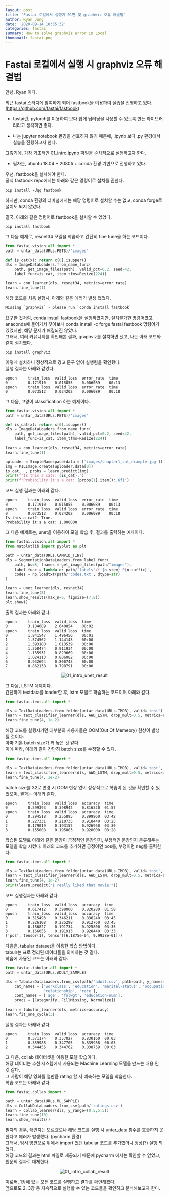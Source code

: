 ```yaml
---
layout: post
title: "Fastai 로컬에서 실행기 01편 및 graphviz 오류 해결법"
author: Ryan Jung
date: '2020-09-14 18:35:32'
categories: fastai
summary: How to solve graphviz error in Local
thumbnail: fastai.png
---
```


# Fastai 로컬에서 실행 시 graphviz 오류 해결법

안녕. Ryan 이다.  
  
최근 fastai 스터디에 참여하게 되어 fastbook을 이용하여 실습을 진행하고 있다.(https://github.com/fastai/fastbook)  
- fastai란, pytorch를 이용하여 보다 쉽게 딥러닝을 사용할 수 있도록 만든 라이브러리라고 생각하면 좋다.  

- 나는 jupyter notebook 환경을 선호하지 않기 때문에, .ipynb 보다 .py 환경에서 실습을 진행하고자 한다.  

그렇기에, 가장 기초적인 01_intro.ipynb 파일을 순차적으로 실행하고자 한다.  

- 필자는, ubuntu 18.04 + 2080ti + conda 환경 기반으로 진행하고 있다.  

우선, fastbook을 설치해야 한다.  
공식 fastbook repo에서는 아래와 같은 명령어로 설치를 권한다.  

```
pip install -Uqq fastbook 
```

하지만, conda 환경의 터미널에서는 해당 명령어로 설치할 수는 없고, conda forge로 설치도 되지 않았다.  

결국, 아래와 같은 명령어로 fastbook을 설치할 수 있었다.  

```
pip install fastbook
```

그 다음 예제로, resnet34 모델을 학습하고 간단히 fine tune을 하는 코드이다.  

```python
from fastai.vision.all import *
path = untar_data(URLs.PETS)/'images'

def is_cat(x): return x[0].isupper()
dls = ImageDataLoaders.from_name_func(
    path, get_image_files(path), valid_pct=0.2, seed=42,
    label_func=is_cat, item_tfms=Resize(224))

learn = cnn_learner(dls, resnet34, metrics=error_rate)
learn.fine_tune(1)
```
해당 코드를 처음 실행시, 아래와 같은 에러가 발생 했었다.
```
Missing `graphviz` - please run `conda install fastbook`
```
요구한 것처럼, conda install fastbook을 실행하였지만, 설치불가한 명령어였고  
anaconda에 들어가서 찾아보니 conda install -c forge fastai fastbook 명령어가 있었지만, 해당 문제가 해결되진 않았다.  
그래서, 여러 커뮤니티를 확인해본 결과, graphviz를 설치하면 됐고, 나는 아래 코드와 같이 설치했다.  
```
pip install graphviz
```
이렇게 설치하니 정상적으로 경고 문구 없이 실행됨을 확인했다.  
실행 결과는 아래와 같았다.  
```
epoch     train_loss  valid_loss  error_rate  time    
0         0.171910    0.015055    0.006089    00:13     
epoch     train_loss  valid_loss  error_rate  time    
0         0.073512    0.024202    0.006089    00:18  
```

그 다음, 고양이 classification 하는 예제이다.  
```python
from fastai.vision.all import *
path = untar_data(URLs.PETS)/'images'

def is_cat(x): return x[0].isupper()
dls = ImageDataLoaders.from_name_func(
    path, get_image_files(path), valid_pct=0.2, seed=42,
    label_func=is_cat, item_tfms=Resize(224))

learn = cnn_learner(dls, resnet34, metrics=error_rate)
learn.fine_tune(1)

uploader = SimpleNamespace(data = ['images/chapter1_cat_example.jpg'])
img = PILImage.create(uploader.data[0])
is_cat, _, probs = learn.predict(img)
print(f"Is this a cat?: {is_cat}.")
print(f"Probability it's a cat: {probs[1].item():.6f}")
```
코드 실행 결과는 아래와 같다.  
```
epoch     train_loss  valid_loss  error_rate  time    
0         0.171910    0.015055    0.006089    00:13     
epoch     train_loss  valid_loss  error_rate  time    
0         0.073512    0.024202    0.006089    00:18     
Is this a cat?: True.
Probability it's a cat: 1.000000
```
그 다음 예제로는, unet을 이용하여 모델 학습 후, 결과를 출력하는 예제이다.
```python
from fastai.vision.all import *
from matplotlib import pyplot as plt

path = untar_data(URLs.CAMVID_TINY)
dls = SegmentationDataLoaders.from_label_func(
    path, bs=8, fnames = get_image_files(path/"images"),
    label_func = lambda o: path/'labels'/f'{o.stem}_P{o.suffix}',
    codes = np.loadtxt(path/'codes.txt', dtype=str)
)

learn = unet_learner(dls, resnet34)
learn.fine_tune(8)
learn.show_results(max_n=6, figsize=(7,8))
plt.show()
```
출력 결과는 아래와 같다.  
```
epoch     train_loss  valid_loss  time    
0         3.184689    2.640854    00:02     
epoch     train_loss  valid_loss  time    
0         1.841547    1.496456    00:01     
1         1.574562    1.144143    00:00     
2         1.393180    1.013539    00:00     
3         1.268474    0.911934    00:00     
4         1.135931    0.829669    00:00     
5         1.024113    0.806082    00:00     
6         0.932694    0.800743    00:00     
7         0.862138    0.798791    00:00
```
<div align=center>

![01_intro_unet_result](../assets/img/fastai_result/01_intro_unet_result.png)

</div>

그 다음, LSTM 예제이다.  
간단하게 textdata를 loader한 후, lstm 모델로 학습하는 코드이며 아래와 같다.
```python
from fastai.text.all import *

dls = TextDataLoaders.from_folder(untar_data(URLs.IMDB), valid='test')
learn = text_classifier_learner(dls, AWD_LSTM, drop_mult=0.5, metrics=accuracy)
learn.fine_tune(4, 1e-2)
```
해당 코드를 실행시키면 대부분의 사용자들은 OOM(Out Of Memeory) 현상이 발생될 것이다.  
아마 기본 batch size가 꽤 높은 것 같다.  
이에 따라, 아래와 같이 간단히 batch size를 수정할 수 있다.  

```python
from fastai.text.all import *

dls = TextDataLoaders.from_folder(untar_data(URLs.IMDB), valid='test', bs=32)
learn = text_classifier_learner(dls, AWD_LSTM, drop_mult=0.5, metrics=accuracy)
learn.fine_tune(4, 1e-2)
```
batch size를 32로 변경 시 OOM 현상 없이 정상적으로 학습이 된 것을 확인할 수 있었으며, 결과는 아래와 같다.  
```
epoch     train_loss  valid_loss  accuracy  time    
0         0.599393    0.398942    0.816320  01:57     
epoch     train_loss  valid_loss  accuracy  time    
0         0.294518    0.255895    0.899960  03:42     
1         0.227331    0.210735    0.918440  03:25     
2         0.179019    0.193152    0.926960  03:30     
3         0.155008    0.195803    0.928000  03:28     
```
학습된 모델로 아래와 같은 문장이 긍정적인 문장인지, 부정적인 문장인지 분류해주는 모델을 학습 시켰다. 아래의 코드를 추가하면 긍정이면 pos를, 부정이면 neg를 출력한다.  

```python
from fastai.text.all import *

dls = TextDataLoaders.from_folder(untar_data(URLs.IMDB), valid='test', bs=32)
learn = text_classifier_learner(dls, AWD_LSTM, drop_mult=0.5, metrics=accuracy)
learn.fine_tune(4, 1e-2)
print(learn.predict("I really liked that movie!"))
```
코드 실행결과는 아래와 같다.
```
epoch     train_loss  valid_loss  accuracy  time    
0         0.617412    0.398000    0.820280  01:58     
epoch     train_loss  valid_loss  accuracy  time    
0         0.315493    0.346211    0.836240  03:45     
1         0.226108    0.225298    0.912760  03:45     
2         0.186827    0.191734    0.925800  03:35     
3         0.166055    0.191913    0.928440  03:33     
('pos', tensor(1), tensor([6.1875e-04, 9.9938e-01]))
```
다음은, tabular dataset을 이용한 학습 방법이다.  
tabulr는 표로 정리된 데이터들을 의미하는 것 같다.  
학습에 사용된 코드는 아래와 같다.  
```python
from fastai.tabular.all import *
path = untar_data(URLs.ADULT_SAMPLE)

dls = TabularDataLoaders.from_csv(path/'adult.csv', path=path, y_names="salary",
    cat_names = ['workclass', 'education', 'marital-status', 'occupation',
                 'relationship', 'race'],
    cont_names = ['age', 'fnlwgt', 'education-num'],
    procs = [Categorify, FillMissing, Normalize])

learn = tabular_learner(dls, metrics=accuracy)
learn.fit_one_cycle(3)
```
실행 결과는 아래와 같다.  

```
epoch     train_loss  valid_loss  accuracy  time    
0         0.371174    0.357027    0.830160  00:03     
1         0.359988    0.347705    0.839988  00:03     
2         0.344455    0.344762    0.838759  00:03  
```

그 다음, collab 데이터셋을 이용한 모델 학습이다.  
해당 데이터는 추천 시스템에서 사용되는 Machine Learning 모델을 만드는 내용 인 것 같다.  
그 사람이 해당 영화를 얼만큼 rating 할 지 예측하는 모델을 학습한다.  
학습 코드는 아래와 같다.  

```python
from fastai.collab import *

path = untar_data(URLs.ML_SAMPLE)
dls = CollabDataLoaders.from_csv(path/'ratings.csv')
learn = collab_learner(dls, y_range=(0.5,5.5))
learn.fine_tune(10)
learn.show_results()
```
필자의 경우, 왜인지는 모르겠으나 해당 코드를 실행 시 untar_data 함수를 호출하지 못한다고 에러가 발생했다. (pycharm 환경)  
그래서, 임시 방편으로 위에서 import 했던 tabular 코드를 추가했더니 정상(?) 실행 되었다.  
해당 코드의 결과는 html 파일로 제공되기 때문에 pycharm 에서는 확인할 수 없었고, 원문의 결과로 대체한다.  

<div align=center>

![01_intro_collab_result](../assets/img/fastai_result/01_intro_collab_result.png)

</div>

이로써, 1장에 있는 모든 코드를 실행하고 결과를 확인해봤다.  
앞으로도 2, 3장 등 지속적으로 실행할 수 있는 코드들을 확인하고 분석해보고자 한다.  